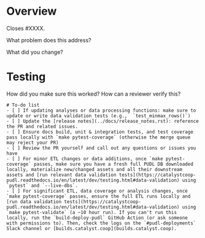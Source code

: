 <!--
Resources:
* contributing guidelines: https://catalystcoop-pudl.readthedocs.io/en/latest/CONTRIBUTING.html
* code of conduct: https://catalystcoop-pudl.readthedocs.io/en/latest/code_of_conduct.html
-->
# Overview

Closes #XXXX.

What problem does this address?

What did you change?

# Testing

How did you make sure this worked? How can a reviewer verify this?

```[tasklist]
# To-do list
- [ ] If updating analyses or data processing functions: make sure to update or write data validation tests (e.g.,  `test_minmax_rows()`)
- [ ] Update the [release notes](../docs/release_notes.rst): reference the PR and related issues.
- [ ] Ensure docs build, unit & integration tests, and test coverage pass locally with `make pytest-coverage` (otherwise the merge queue may reject your PR)
- [ ] Review the PR yourself and call out any questions or issues you have
- [ ] For minor ETL changes or data additions, once `make pytest-coverage` passes, make sure you have a fresh full PUDL DB downloaded locally, materialize new/changed assets and all their downstream assets and [run relevant data validation tests](https://catalystcoop-pudl.readthedocs.io/en/latest/dev/testing.html#data-validation) using `pytest` and `--live-dbs`.
- [ ] For significant ETL, data coverage or analysis changes, once `make pytest-coverage` passes, ensure the full ETL runs locally and [run data validation tests](https://catalystcoop-pudl.readthedocs.io/en/latest/dev/testing.html#data-validation) using `make pytest-validate` (a ~10 hour run). If you can't run this locally, run the `build-deploy-pudl` GitHub Action (or ask someone with permissions to). Then, check the logs on the `#pudl-deployments` Slack channel or [builds.catalyst.coop](builds.catalyst.coop).
```

